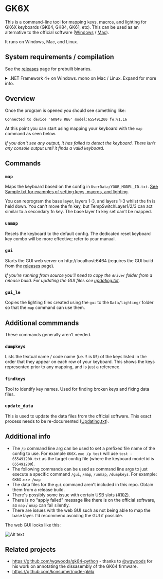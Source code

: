# GK6X

This is a command-line tool for mapping keys, macros, and lighting for GK6X keyboards (GK64, GK84, GK61, etc). This can be used as an alternative to the official software ([Windows](http://www.jikedingzhi.com/downloadlist?driverID=41) / [Mac](http://www.jikedingzhi.com/downloadlist?driverID=90)).

It runs on Windows, Mac, and Linux.

## System requirements / compilation

See the [releases](https://github.com/pixeltris/GK6X/releases) page for prebuilt binaries.

<details>
<summary>.NET Framework 4+ on Windows. mono on Mac / Linux. Expand for more info.</summary>

### Windows

.NET Framework 4+ is required (should be pre-installed on Windows 7 and higher).

To compile from source you have two options:
- Run `GK6X/GK6X.bat`
- Compile using Visual Studio (C# tools required)

### Linux / Mac

[mono](https://www.mono-project.com/download/stable/) is required (most Linux package managers should list `mono-complete`).

Compiling may take several attempts depending on the version of mono. Try `xbuild GK6X.sln`, or `msbuild GK6X.sln`, or `xbuild /p:TargetFrameworkVersion=v4.5 /p:TargetFrameworkProfile=""`, or ask for help in [#4](https://github.com/pixeltris/GK6X/issues/4).

`cd` into `Build` and run with `sudo mono GK6X.exe`. Super user (`sudo`) is required on Linux ([possible hidraw issue]( https://github.com/pixeltris/GK6X/issues/3)). Or use the udev rule below.

### Linux AUR package

GK6X is available in [AUR](https://wiki.archlinux.org/title/Arch_User_Repository) as package [gk6x-bin](https://aur.archlinux.org/packages/gk6x-bin/) maintained by [@aakashhemadri](https://github.com/aakashhemadri).

### Linux `sudo` alternative (udev rule)

An alternative to using `sudo` is to set up a udev rule. Create `/etc/udev/rules.d/gk6x.rules`:

```
SUBSYSTEM=="input", GROUP="input", MODE="0666"
SUBSYSTEM=="usb", ATTRS{idVendor}=="1ea7", ATTRS{idProduct}=="0907", MODE:="666", GROUP="plugdev"
KERNEL=="hidraw*", ATTRS{idVendor}=="1ea7", ATTRS{idProduct}=="0907", MODE="0666", GROUP="plugdev"
```

Then add yourself to `plugdev` and reboot for it to take effect:

```sh
sudo adduser $(whoami) plugdev
```
</details>

## Overview

Once the program is opened you should see something like:

`Connected to device 'GK84S RBG' model:655491200 fw:v1.16`

At this point you can start using mapping your keyboard with the `map` command as seen below.

*If you don't see any output, it has failed to detect the keyboard. There isn't any console output until it finds a valid keyboard.*

## Commands

### `map`

Maps the keyboard based on the config in `UserData/YOUR_MODEL_ID.txt`. [See Sample.txt for examples of setting keys, macros, and lighting](https://github.com/pixeltris/GK6X/blob/master/Build/UserData/Sample.txt).

You can reprogram the base layer, layers 1-3, and layers 1-3 whilst the fn is held down. You can't move the fn key, but TempSwitchLayer1/2/3 can act similar to a secondary fn key. The base layer fn key set can't be mapped.

### `unmap`

Resets the keyboard to the default config. The dedicated reset keyboard key combo will be more effective; refer to your manual.

### `gui`

Starts the GUI web server on http://localhost:6464 (requires the GUI build from the [releases](https://github.com/pixeltris/GK6X/releases) page).

*If you're running from source you'll need to copy the `driver` folder from a release build. For updating the GUI files see [updating.txt](/Build/Data/Updating.txt).*

### `gui_le`

Copies the lighting files created using the `gui` to the `Data/lighting/` folder so that the `map` command can use them.

## Additional commmands

These commands generally aren't needed.

### `dumpkeys`

Lists the textual name / code name (i.e. `5` is `D5`) of the keys listed in the order that they appear on each row of your keyboard. This shows the keys represented prior to any mapping, and is just a reference.

### `findkeys`

Tool to identify key names. Used for finding broken keys and fixing data files.

### `update_data`

This is used to update the data files from the official software. This exact process needs to be re-documented ([Updating.txt](https://github.com/pixeltris/GK6X/blob/master/Build/Data/Updating.txt)).

## Additional info

- The `/p` command line arg can be used to set a prefixed file name of the config to use. For example `GK6X.exe /p test` will use `test - 655491200.txt` as the target config file (where the keyboard model id is `655491200`).
- The following commands can be used as command line args to just execute a specific command `/gui`, `/map`, `/unmap`, `/dumpkeys`. For example: `GK6X.exe /map`
- The data files for the `gui` command aren't included in this repo. Obtain them from a release build.
- There's possibly some issue with certain USB slots [(#102)](https://github.com/pixeltris/GK6X/issues/102).
- There is no "apply failed" message like there is on the official software, so `map` / `umap` can fail silently.
- There are issues with the web GUI such as not being able to map the base layer. I'd recommend avoiding the GUI if possible.

The web GUI looks like this:

![Alt text](https://raw.githubusercontent.com/pixeltris/GK6X/master/ScreenshotWeb.png)

## Related projects

- https://github.com/wgwoods/gk64-python - thanks to [@wgwoods](https://github.com/wgwoods) for his work on annotating the dissasembly of the GK64 firmware.
- https://github.com/konsumer/node-gk6x
